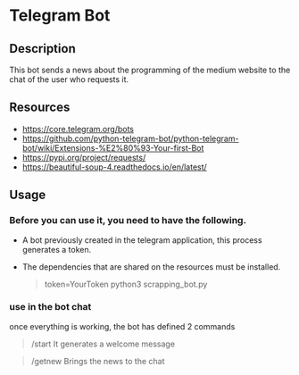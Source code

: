 # Telegram Bot

## Description
This bot sends a news about the programming of the medium website to the chat of the user who requests it.


## Resources
* https://core.telegram.org/bots
* https://github.com/python-telegram-bot/python-telegram-bot/wiki/Extensions-%E2%80%93-Your-first-Bot
* https://pypi.org/project/requests/
* https://beautiful-soup-4.readthedocs.io/en/latest/


## Usage

### Before you can use it, you need to have the following.
* A bot previously created in the telegram application, this process generates a token.
* The dependencies that are shared on the resources must be installed.

    > token=YourToken python3 scrapping_bot.py

### use in the bot chat

once everything is working, the bot has defined 2 commands

> /start
It generates a welcome message

> /getnew
Brings the news to the chat
